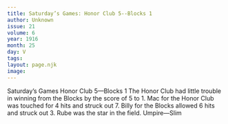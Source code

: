 ```yaml
---
title: Saturday’s Games: Honor Club 5--Blocks 1
author: Unknown
issue: 21
volume: 6
year: 1916
month: 25
day: V
tags:
layout: page.njk
image:
---
```

Saturday’s Games   Honor Club 5—Blocks 1      The Honor Club had little trouble in winning from the Blocks by the score of 5 to 1.       Mac for the Honor Club was touched for 4 hits and struck out 7.      Billy for the Blocks allowed 6 hits and struck out 3.      Rube was the star in the field.      Umpire—Slim      
